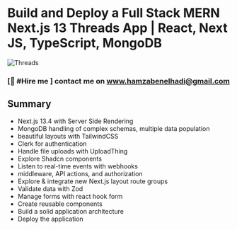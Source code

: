 # Build and Deploy a Full Stack MERN Next.js 13 Threads App | React, Next JS, TypeScript, MongoDB
![Threads](https://i.ibb.co/2dSC0TQ/Thumbnail-1.png)

### [🌟 #Hire me ] contact me on www.hamzabenelhadi@gmail.com




## Summary



- Next.js 13.4 with Server Side Rendering
- MongoDB handling of complex schemas, multiple data population
- beautiful layouts with TailwindCSS
- Clerk for authentication
- Handle file uploads with UploadThing
- Explore Shadcn components
- Listen to real-time events with webhooks
- middleware, API actions, and authorization
- Explore & integrate new Next.js layout route groups
- Validate data with Zod
- Manage forms with react hook form
- Create reusable components
- Build a solid application architecture
- Deploy the application 


